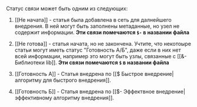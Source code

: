 Статус связи может быть одним из следующих:
1. [[Не начата]] - статья была добавлена в сеть для далнейшего внедрения. В ней могут быть заполнены метаданные, но узел не содержит информации. **Эти связи помечаются `$-` в названии файла**

2. [[Не готова]] - статья начата, но не закончена. Учтите, что некотоыре статьи могут иметь статус "Готовность A/Б", даже если в них нет всей информации, например это могут быть узлы, связанные с [[&- Библиотеки lib]]. **Эти связи помечаются `$` в названии файла**

3. [[Готовность A]] - Статья внедрена по [[$ Быстрое внедрение|алгоритму для быстрого внедрения]].


4. [[Готовность Б]] - Статья внедрена по [[$- Эффектвное внедрение|эффективному алгоритму внедрения]].